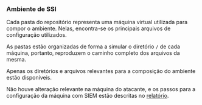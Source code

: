 ### Ambiente de SSI

Cada pasta do repositório representa uma máquina virtual utilizada para compor o ambiente. Nelas, encontra-se os principais arquivos de configuração utilizados.

As pastas estão organizadas de forma a simular o diretório ```/``` de cada máquina, portanto, reproduzem o caminho completo dos arquivos da mesma.

Apenas os diretórios e arquivos relevantes para a composição do ambiente estão disponíveis.

Não houve alteração relevante na máquina do atacante, e os passos para a configuração da máquina com SIEM estão descritas no [relatório](Relatório.pdf).